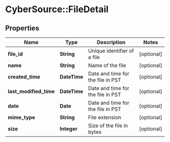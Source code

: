 # CyberSource::FileDetail

## Properties
Name | Type | Description | Notes
------------ | ------------- | ------------- | -------------
**file_id** | **String** | Unique identifier of a file | [optional] 
**name** | **String** | Name of the file | [optional] 
**created_time** | **DateTime** | Date and time for the file in PST | [optional] 
**last_modified_time** | **DateTime** | Date and time for the file in PST | [optional] 
**date** | **Date** | Date and time for the file in PST | [optional] 
**mime_type** | **String** | File extension | [optional] 
**size** | **Integer** | Size of the file in bytes | [optional] 


